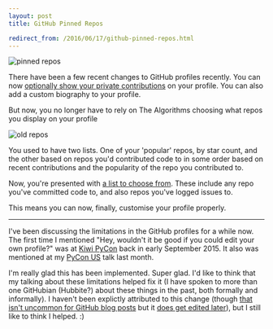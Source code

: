 ```yaml
---
layout: post
title: GitHub Pinned Repos

redirect_from: /2016/06/17/github-pinned-repos.html
---
```




![pinned repos]({{site.media}}/pinned_repos.png)

There have been a few recent changes to GitHub profiles recently. You can now [optionally show your private contributions](https://github.com/blog/2173-more-contributions-on-your-profile) on your profile. You can also add a custom biography to your profile. 

But now, you no longer have to rely on The Algorithms choosing what repos you display on your profile

![old repos]({{site.media}}/old_repos.png)

You used to have two lists. One of your 'popular' repos, by star count, and the other based on repos you'd contributed code to in some order based on recent contributions and the popularity of the repo you contributed to. 

Now, you're presented with [a list to choose from](https://github.com/blog/2191-pin-repositories-to-your-github-profile). These include any repo you've committed code to, and also repos you've logged issues to. 

This means you can now, finally, customise your profile properly. 

------


I've been discussing the limitations in the GitHub profiles for a while now. The first time I mentioned "Hey, wouldn't it be good if you could edit your own profile?" was at [Kiwi PyCon](https://www.youtube.com/watch?v=wQxFKxbWcFM) back in early September 2015. It also was mentioned at my [PyCon US](https://www.youtube.com/watch?v=iAu7Xw9lFt0) talk last month. 

I'm really glad this has been implemented. Super glad. I'd like to think that my talking about these limitations helped fix it (I have spoken to more than one GitHubian (Hubbite?) about these things in the past, both formally and informally). I haven't been explictly attributed to this change (though [that isn't uncommon for GitHub blog posts](https://twitter.com/notwaldorf/status/714914178406854656) but it [does get edited later](https://github.com/blog/2135-saved-replies)), but I still like to think I helped. :)
